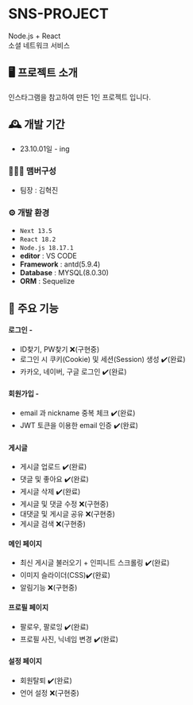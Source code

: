 # SNS-PROJECT

Node.js + React  
소셜 네트워크 서비스

## 🖥️ 프로젝트 소개

인스타그램을 참고하여 만든 1인 프로젝트 입니다.

## 🕰️ 개발 기간

- 23.10.01일 - ing

### 🧑‍🤝‍🧑 맴버구성

- 팀장 : 김혁진

### ⚙️ 개발 환경

- `Next 13.5`
- `React 18.2`
- `Node.js 18.17.1`
- **editor** : VS CODE
- **Framework** : antd(5.9.4)
- **Database** : MYSQL(8.0.30)
- **ORM** : Sequelize

## 📌 주요 기능

#### 로그인 -

- ID찾기, PW찾기 ❌(구현중)
- 로그인 시 쿠키(Cookie) 및 세션(Session) 생성 ✔️(완료)
- 카카오, 네이버, 구글 로그인 ✔️(완료)

#### 회원가입 -

- email 과 nickname 중복 체크 ✔️(완료)
- JWT 토큰을 이용한 email 인증 ✔️(완료)

#### 게시글

- 게시글 업로드 ✔️(완료)
- 댓글 및 좋아요 ✔️(완료)
- 게시글 삭제 ✔️(완료)
- 게시글 및 댓글 수정 ❌(구현중)
- 대댓글 및 게시글 공유 ❌(구현중)
- 게시글 검색 ❌(구현중)

#### 메인 페이지

- 최신 게시글 불러오기 + 인피니트 스크롤링 ✔️(완료)
- 이미지 슬라이더(CSS)✔️(완료)
- 알림기능 ❌(구현중)

#### 프로필 페이지

- 팔로우, 팔로잉 ✔️(완료)
- 프로필 사진, 닉네임 변경 ✔️(완료)

#### 설정 페이지

- 회원탈퇴 ✔️(완료)
- 언어 설정 ❌(구현중)

